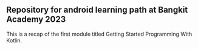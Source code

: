 ## Repository for android learning path at Bangkit Academy 2023
This is a recap of the first module titled Getting Started Programming With Kotlin.
